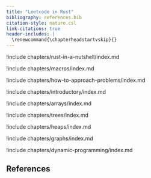 ```yaml
---
title: "Leetcode in Rust"
bibliography: references.bib
citation-style: nature.csl
link-citations: true
header-includes: |
  \renewcommand{\chapterheadstartvskip}{}
---
```


!include chapters/rust-in-a-nutshell/index.md

!include chapters/macros/index.md

!include chapters/how-to-approach-problems/index.md

!include chapters/introductory/index.md

!include chapters/arrays/index.md

!include chapters/trees/index.md

!include chapters/heaps/index.md

!include chapters/graphs/index.md

!include chapters/dynamic-programming/index.md

## References

